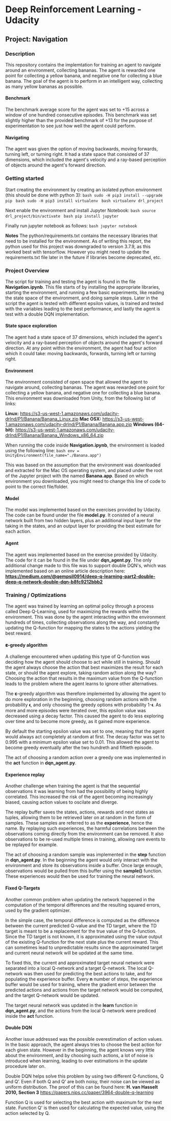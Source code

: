 # Deep Reinforcement Learning - Udacity
## Project: Navigation

### Description
This repository contains the implemtation for training an agent to navigate around an environment, collecting bananas. The agent is rewarded one point for collecting a yellow banana, and negative one for collecting a blue banana. The goal of the agent is to perform in an intelligent way, collecting as many yellow bananas as possible. 

#### Benchmark
The benchmark average score for the agent was set to +15 across a window of one hundred consecutive episodes. This benchmark was set slightly higher than the provided benchmark of +13 for the purpose of experimentation to see just how well the agent could perform.

#### Navigating
The agent was given the option of moving backwards, moving forwards, turning left, or turning right. It had a state space that consisted of 37 dimensions, which included the agent's velocity and a ray-based perception of objects around the agent's forward direction.


### Getting started
Start creating the environment by creating an isolated python environment (this should be done with python 3):
``bash
sudo -H pip3 install --upgrade pip
``
``bash
sudo -H pip3 install virtualenv
``
``bash
virtualenv drl_project
``

Next enable the environment and install Jupyter Notebook:
``bash
source drl_project/bin/activate
``
``bash
pip install jupyter
``

Finally run jupyter notebook as follows:
``bash
jupyter notebook
``

**Notes**
The python/requirements.txt contains the necessary libraries that need to be installed for the environment. As of writing this report, the python used for this project was downgraded to version 3.7.9, as this worked best with tensorflow. However you might need to update the requirements.txt file later in the future if libraries become deprecated, etc.


### Project Overview
The script for training and testing the agent is found in the file **Navigation.ipynb**. This file starts of by installing the appropriate libraries, starting the environment, and running a few basic experiments, like reading the state space of the environment, and doing sample steps. Later in the script the agent is tested with different epsilon values, is trained and tested with the variables leading to the best performance, and lastly the agent is test with a double DQN implementation.

#### State space exploration
The agent had a state space of 37 dimensions, which included the agent's velocity and a ray-based perception of objects around the agent's forward direction. At any point within the environment, the agent had four action which it could take: moving backwards, forwards, turning left or turning right.

#### Environment
The environment consisted of open space that allowed the agent to navigate around, collecting bananas. The agent was rewarded one point for collecting a yellow banana, and negative one for collecting a blue banana. This environment was downloaded from Unity, from the following list of links:

**Linux:** https://s3-us-west-1.amazonaws.com/udacity-drlnd/P1/Banana/Banana_Linux.zip
**Mac OSX:** https://s3-us-west-1.amazonaws.com/udacity-drlnd/P1/Banana/Banana.app.zip
**Windows (64-bit):** https://s3-us-west-1.amazonaws.com/udacity-drlnd/P1/Banana/Banana_Windows_x86_64.zip

When running the code inside **Navigation.ipynb**, the environment is loaded using the following line:
``bash
env = UnityEnvironment(file_name="./Banana.app")
``

This was based on the assumption that the environment was downloaded and extracted for the Mac OS operating system, and placed under the root of the Jupyter project with the named **Banana.app**. Based on which environment you downloaded, you might need to change this line of code to point to the correct file/folder.

#### Model
The model was implemented based on the exercises provided by Udacity. The code can be found under the file **model.py**. It conisted of a neural network built from two hidden layers, plus an additional input layer for the taking in the states, and an output layer for providing the best estimate for each action.

#### Agent
The agent was implemented based on the exercise provided by Udacity. The code for it can be found in the file under **dqn_agent.py**. The only additional change made to this file was to support double DQN's, which was implemented based on an online article description here:
**https://medium.com/@qempsil0914/deep-q-learning-part2-double-deep-q-network-double-dqn-b8fc9212bbb2** 



### Training / Optimizations
The agent was trained by learning an optimal policy through a process called Deep Q-Learning, used for maximizing the rewards within the environment. This was done by the agent interacting within the environment hundreds of times, collecting observations along the way, and constantly updating the Q-function for mapping the states to the actions yielding the best reward.

#### 𝛆-greedy algorithm
A challenge encountered when updating this type of Q-function was deciding how the agent should choose to act while still in training. Should the agent always choose the action that best maximizes the result for each state, or should the agent explore, taking random action along the way? Choosing the action that results in the maximum value from the Q-function leads to the problem where the agent learns to ignore other alternatives. 

The 𝛆-greedy algorithm was therefore implemented by allowing the agent to do more exploration in the beginning, choosing random actions with the probability 𝛜, and only choosing the greedy options with probability 1-𝛜. As more and more episodes were iterated over, this epsilon value was decreased using a decay factor. This caused the agent to do less exploring over time and to become more greedy, as it gained more experience.

By default the starting epsilon value was set to one, meaning that the agent would always act completely at random at first. The decay factor was set to 0.995 with a minimum epsilon value set to 0.01. This allowed the agent to become greedy eventually after the two hundreth and fiftieth episode.

The act of choosing a random action over a greedy one was implemented in the **act** function in **dqn_agent.py**.

#### Experience replay
Another challenge when training the agent is that the sequential observations it was learning from had the possibility of being highly correlated. This increased the risk of the agent becoming increasingly biased, causing action values to oscilate and diverge.

The replay buffer saves the states, actions, rewards and next states as tuples, allowing them to be retrieved later on at random in the form of samples. These samples are referred to as the **experience**, hence the name. By replaying such experiences, the harmful correlations between the observations coming directly from the environment can be removed. It also observations to be re-used multiple times in training, allowing rare events to be replayed for example.

The act of choosing a random sample was implemented in the **step** function in **dqn_agent.py**. In the beginning the agent would only interact with the environment and store its observations inside a buffer. Once large enough, observations would be pulled from this buffer using the **sample()** function. These experiences would then be used for training the neural network.

#### Fixed Q-Targets
Another common problem when updating the network happened in the computation of the temporal differences and the resulting squared errors, used by the gradient optimizer.

In the simple case, the temporal difference is computed as the difference between the current predicted Q-value and the TD target, where the TD target is meant to be a replacement for the true value of the Q-function. Since the TD target is not known, it is approximated using the value output of the existing Q-function for the next state plus the current reward. This can sometimes lead to unpredictable results since the approximated target and current neural network will be updated at the same time.

To fixed this, the current and approximated target neural network were separated into a local Q-network and a target Q-network. The local Q-network was then used for predicting the best actions to take, and for populating the experience buffer. Every **n** number of steps, the experience buffer would be used for training, where the gradient error between the predicted actions and actions from the target network would be computed, and the target Q-network would be updated.

The target neural network was updated in the **learn** function in **dqn_agent.py**, and the actions from the local Q-network were prediced inside the **act** function.


#### Double DQN
Another issue addressed was the possible overestimation of action values. In the basic approach, the agent always tries to choose the best action for each given state. However in the beginning, the agent knows very little about the environment, and by choosing such actions, a lot of noise is introduced when learning, leading to over estimations in the update procedure later on.

Double DQN helps solve this problem by using two different Q-functions, Q and Q’. Even if both Q and Q' are both noisy, their noise can be viewed as uniform distribution. The proof of this can be found here:
**H. van Hasselt 2010, Section 3** https://papers.nips.cc/paper/3964-double-q-learning

Function Q is used for selecting the best action with maximum for the next state. Function Q' is then used for calculating the expected value, using the action selected by Q.




